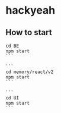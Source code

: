 # hackyeah

## How to start
````
cd BE
npm start
```

```
cd memory/react/v2
npm start
```

```
cd UI
npm start
```
